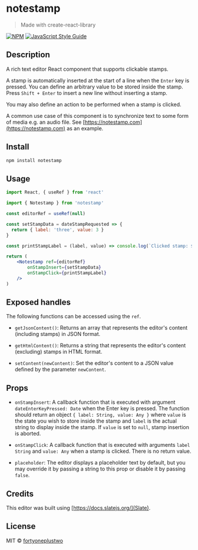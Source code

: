 # notestamp

> Made with create-react-library

[![NPM](https://img.shields.io/npm/v/notestamp.svg)](https://www.npmjs.com/package/notestamp) [![JavaScript Style Guide](https://img.shields.io/badge/code_style-standard-brightgreen.svg)](https://standardjs.com)

## Description
A rich text editor React component that supports clickable stamps.

A stamp is automatically inserted at the start of a line when the `Enter` key is pressed. You can define an arbitrary value to be stored inside the stamp. Press `Shift + Enter` to insert a new line without inserting a stamp.

You may also define an action to be performed when a stamp is clicked.

A common use case of this component is to synchronize text to some form of media e.g. an audio file. See [https://notestamp.com](https://notestamp.com) as an example.

## Install

```bash
npm install notestamp
```

## Usage

```jsx
import React, { useRef } from 'react'

import { Notestamp } from 'notestamp'

const editorRef = useRef(null)

const setStampData = dateStampRequested => {
  return { label: 'three', value: 3 }
}

const printStampLabel = (label, value) => console.log(`Clicked stamp: ${label}`)

return (
    <Notestamp ref={editorRef}
        onStampInsert={setStampData}
        onStampClick={printStampLabel}
    />
)
```

## Exposed handles
The following functions can be accessed using the `ref`.

- `getJsonContent()`: Returns an array that represents the editor's content (including stamps) in JSON format.

- `getHtmlContent()`: Returns a string that represents the editor's content (excluding) stamps in HTML format.

- `setContent(newContent)`: Set the editor's content to a JSON value defined by the parameter `newContent`.

## Props

- `onStampInsert`: A callback function that is executed with argument `dateEnterKeyPressed: Date` when the Enter key is pressed. The function should return an object `{ label: String, value: Any }` where `value` is the state you wish to store inside the stamp and `label` is the actual string to display inside the stamp. If `value` is set to `null`, stamp insertion is aborted.

- `onStampClick`: A callback function that is executed with arguments `label String` and `value: Any` when a stamp is clicked. There is no return value.

- `placeholder`: The editor displays a placeholder text by default, but you may override it by passing a string to this prop or disable it by passing `false`.

## Credits

This editor was built using [https://docs.slatejs.org/](Slate).

## License

MIT © [fortyoneplustwo](https://github.com/fortyoneplustwo)
